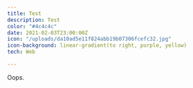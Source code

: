 ```yaml
---
title: Test
description: Test
color: "#4c4c4c"
date: 2021-02-03T23:00:00Z
icon: "/uploads/da10ad5e11f824abb19b07306fcefc32.jpg"
icon-background: linear-gradient(to right, purple, yellow)
tech: Web

---
```

Oops.